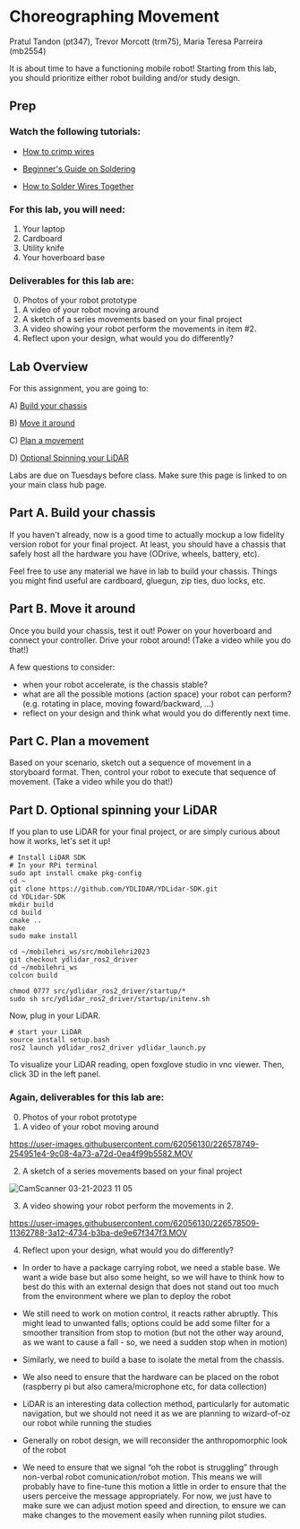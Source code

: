 # Choreographing Movement

Pratul Tandon (pt347), Trevor Morcott (trm75), Maria Teresa Parreira (mb2554)

It is about time to have a functioning mobile robot! Starting from this lab, you should prioritize either robot building and/or study design.

## Prep
### Watch the following tutorials:
- [How to crimp wires](https://www.youtube.com/watch?v=SaU00MMjzn0&ab_channel=GrizzlyBuilds)

- [Beginner's Guide on Soldering](https://www.makerspaces.com/how-to-solder/)


- [How to Solder Wires Together](https://youtu.be/NSqPHQ1zQco)



### For this lab, you will need:
1. Your laptop
2. Cardboard
3. Utility knife
4. Your hoverboard base

### Deliverables for this lab are:

0. Photos of your robot prototype
1. A video of your robot moving around
2. A sketch of a series movements based on your final project
3. A video showing your robot perform the movements in item #2.
4. Reflect upon your design, what would you do differently?


## Lab Overview
For this assignment, you are going to:

A) [Build your chassis](#part-a-build-your-chassis)

B) [Move it around](#part-b-move-it-around)

C) [Plan a movement](#part-c-plan-a-movement)

D) [Optional Spinning your LiDAR](#part-d-optional-spinning-your-LiDAR)

Labs are due on Tuesdays before class. Make sure this page is linked to on your main class hub page.

## Part A. Build your chassis
If you haven't already, now is a good time to actually mockup a low fidelity version robot for your final project. At least, you should have a chassis that safely host all the hardware you have (ODrive, wheels, battery, etc).

Feel free to use any material we have in lab to build your chassis. Things you might find useful are cardboard, gluegun, zip ties, duo locks, etc.

## Part B. Move it around
Once you build your chassis, test it out! Power on your hoverboard and connect your controller. Drive your robot around! (Take a video while you do that!)

A few questions to consider:
- when your robot accelerate, is the chassis stable?
- what are all the possible motions (action space) your robot can perform? (e.g. rotating in place, moving foward/backward, ...)
- reflect on your design and think what would you do differently next time.

## Part C. Plan a movement
Based on your scenario, sketch out a sequence of movement in a storyboard format.
Then, control your robot to execute that sequence of movement. (Take a video while you do that!)


## Part D. Optional spinning your LiDAR
If you plan to use LiDAR for your final project, or are simply curious about how it works, let's set it up!

```
# Install LiDAR SDK
# In your RPi terminal
sudo apt install cmake pkg-config
cd ~
git clone https://github.com/YDLIDAR/YDLidar-SDK.git
cd YDLidar-SDK
mkdir build
cd build
cmake ..
make
sudo make install
```

```
cd ~/mobilehri_ws/src/mobilehri2023
git checkout ydlidar_ros2_driver
cd ~/mobilehri_ws
colcon build

chmod 0777 src/ydlidar_ros2_driver/startup/*
sudo sh src/ydlidar_ros2_driver/startup/initenv.sh

```
Now, plug in your LiDAR.
```
# start your LiDAR
source install setup.bash
ros2 launch ydlidar_ros2_driver ydlidar_launch.py
```

To visualize your LiDAR reading, open foxglove studio in vnc viewer. Then, click 3D in the left panel.

### Again, deliverables for this lab are:

0. Photos of your robot prototype
1. A video of your robot moving around

https://user-images.githubusercontent.com/62056130/226578749-254951e4-9c08-4a73-a72d-0ea4f99b5582.MOV

2. A sketch of a series movements based on your final project

![CamScanner 03-21-2023 11 05](https://user-images.githubusercontent.com/62056130/226578561-a3961db8-a3f3-4331-94df-c88dc0366a10.jpg)


3. A video showing your robot perform the movements in 2.

https://user-images.githubusercontent.com/62056130/226578509-11362788-3a12-4734-b3ba-de9e67f347f3.MOV


4. Reflect upon your design, what would you do differently?

* In order to have a package carrying robot, we need a stable base. We want a wide base but also some height, so we will have to think how to best do this with an external design that does not stand out too much from the environment where we plan to deploy the robot

* We still need to work on motion control, it reacts rather abruptly. This might lead to unwanted falls; options could be add some filter for a smoother transition from stop to motion (but not the other way around, as we want to cause a fall - so, we need a sudden stop when in motion)

* Similarly, we need to build a base to isolate the metal from the chassis.

* We also need to ensure that the hardware can be placed on the robot (raspberry pi but also camera/microphone etc, for data collection)

* LiDAR is an interesting data collection method, particularly for automatic navigation, but we should not need it as we are planning to wizard-of-oz our robot while running the studies

* Generally on robot design, we will reconsider the anthropomorphic look of the robot

* We need to ensure that we signal “oh the robot is struggling” through non-verbal robot comunication/robot motion. This means we will probably have to fine-tune this motion a little in order to ensure that the users perceive the message appropriately. For now, we just have to make sure we can adjust motion speed and direction, to ensure we can make changes to the movement easily when running pilot studies.






